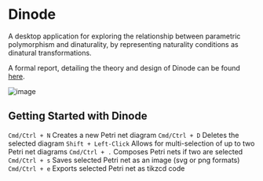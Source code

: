 Dinode
======
A desktop application for exploring the relationship between parametric polymorphism and dinaturality,
by representing naturality conditions as dinatural transformations.

A formal report, detailing the theory and design of Dinode can be found [here](https://github.com/brandonhewer/Dissertation).

![image](https://www.dropbox.com/s/4jby7q391nxywcw/petrinet.png?dl=1)


Getting Started with Dinode
---------------------------

`Cmd/Ctrl + N`         Creates a new Petri net diagram
`Cmd/Ctrl + D`         Deletes the selected diagram
`Shift + Left-Click`   Allows for multi-selection of up to two Petri net diagrams
`Cmd/Ctrl + .`         Composes Petri nets if two are selected
`Cmd/Ctrl + s`         Saves selected Petri net as an image (svg or png formats)
`Cmd/Ctrl + e`         Exports selected Petri net as tikzcd code
